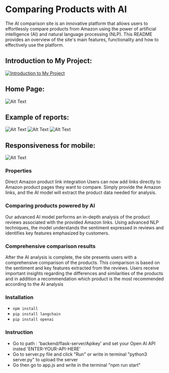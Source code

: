 # Comparing Products with AI

The AI comparison site is an innovative platform that allows users to effortlessly compare products from Amazon using the power of artificial intelligence (AI) and natural language processing (NLP). This README provides an overview of the site's main features, functionality and how to effectively use the platform.

## Introduction to My Project:
[![Introduction to My Project](https://user-images.githubusercontent.com/114755882/260424088-1604f430-e08f-4b5c-9bda-4c9b6a1808c5.png)](https://youtu.be/Damig8zPn9w)


## Home Page:
![Alt Text](https://user-images.githubusercontent.com/114755882/260424088-1604f430-e08f-4b5c-9bda-4c9b6a1808c5.png)


## Example of reports:
![Alt Text](https://user-images.githubusercontent.com/114755882/260425357-800ff69c-0333-44c8-967a-70dc0ce50b80.png)
![Alt Text](https://user-images.githubusercontent.com/114755882/260425645-55f6dfd8-a48e-4903-b14c-11fcfaf35d2d.png)
![Alt Text](https://user-images.githubusercontent.com/114755882/260425657-9d49124e-43be-4824-b802-e13e74532bfa.png)

## Responsiveness for mobile:
![Alt Text](https://user-images.githubusercontent.com/114755882/260426409-8b692d21-096c-4a00-bb1b-7be27d43e91c.jpg)

### Properties
Direct Amazon product link integration
Users can now add links directly to Amazon product pages they want to compare. Simply provide the Amazon links, and the AI model will extract the product data needed for analysis.

### Comparing products powered by AI
Our advanced AI model performs an in-depth analysis of the product reviews associated with the provided Amazon links. Using advanced NLP techniques, the model understands the sentiment expressed in reviews and identifies key features emphasized by customers.

### Comprehensive comparison results
After the AI analysis is complete, the site presents users with a comprehensive comparison of the products. This comparison is based on the sentiment and key features extracted from the reviews. Users receive important insights regarding the differences and similarities of the products and in addition a recommendation which product is the most recommended according to the AI analysis

### Installation
- `npm install`
- `pip install langchain`
- `pip install openai`

### Instruction
- Go to path : 'backend/flask-server/Apikey' and set your Open AI API insted 'ENTER-YOUR-API-HERE' 
- Go to server.py file and click "Run" or write in terminal "python3 server.py" to upload the server 
- Go then go to app.js and write in the terminal "npm run start"


